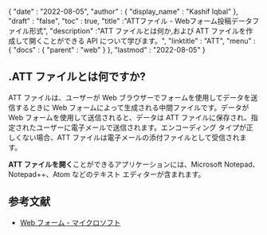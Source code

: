 {
  "date" : "2022-08-05",
  "author" : {
    "display_name" : "Kashif Iqbal"
},
  "draft" : "false",
  "toc" : true,
  "title" :"ATTファイル - Webフォーム投稿データファイル形式",
  "description" :"ATT ファイルとは何か,および ATT ファイルを作成して開くことができる API について学びます。",
  "linktitle" : "ATT",
  "menu" : {
    "docs" : {
      "parent" : "web"
}
},
  "lastmod" : "2022-08-05"
}

## .ATT ファイルとは何ですか?

ATT ファイルは、ユーザーが Web ブラウザーでフォームを使用してデータを送信するときに Web フォームによって生成される中間ファイルです。データが Web フォームを使用して送信されると、データは ATT ファイルに保存され、指定されたユーザーに電子メールで送信されます。エンコーディング タイプが正しくない場合、ATT ファイルは電子メールの添付ファイルとして受信されます。

**ATT ファイルを開く**ことができるアプリケーションには、Microsoft Notepad、Notepad++、Atom などのテキスト エディターが含まれます。

## 参考文献

* [Web フォーム - マイクロソフト](https://learn.microsoft.com/en-us/aspnet/web-forms/what-is-web-forms)

